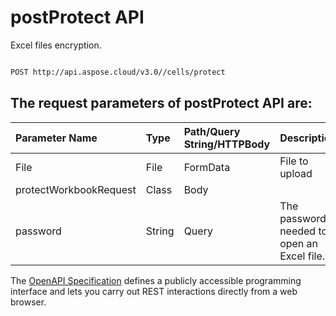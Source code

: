# **postProtect API**

Excel files encryption. 

```bash

POST http://api.aspose.cloud/v3.0//cells/protect

```

## The request parameters of **postProtect** API are: 

| Parameter Name | Type | Path/Query String/HTTPBody | Description | 
| :- | :- | :- |:- | 
|File|File|FormData|File to upload|
|protectWorkbookRequest|Class|Body||
|password|String|Query|The password needed to open an Excel file.|


The [OpenAPI Specification](https://reference.aspose.cloud/cells/#/ProtectionController/PostProtect) defines a publicly accessible programming interface and lets you carry out REST interactions directly from a web browser.
